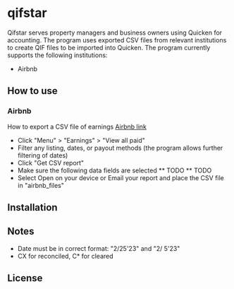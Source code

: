 # qifstar
Qifstar serves property managers and business owners using Quicken for accounting. The program uses exported CSV files from relevant institutions to create QIF files to be imported into Quicken. The program currently supports the following institutions:
* Airbnb

## How to use
### Airbnb

How to export a CSV file of earnings [Airbnb link](https://www.airbnb.com/help/article/418)
* Click "Menu" > "Earnings" > "View all paid"
* Filter any listing, dates, or payout methods (the program allows further filtering of dates)
* Click "Get CSV report"
* Make sure the following data fields are selected
** TODO 
** TODO
* Select Open on your device or Email your report and place the CSV file in "airbnb_files"

## Installation

## Notes
* Date must be in correct format: "2/25'23" and "2/ 5'23"
* CX for reconciled, C* for cleared

## License